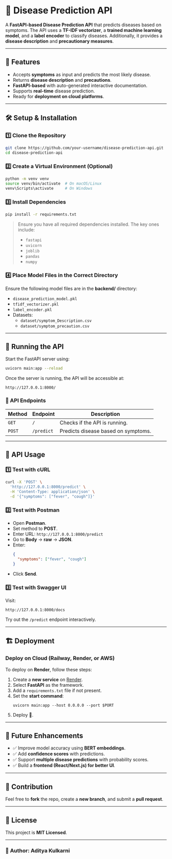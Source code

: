 # 🏥 Disease Prediction API

A **FastAPI-based Disease Prediction API** that predicts diseases based on symptoms. The API uses a **TF-IDF vectorizer**, a **trained machine learning model**, and a **label encoder** to classify diseases. Additionally, it provides a **disease description** and **precautionary measures**.

---

## 🚀 Features

- Accepts **symptoms** as input and predicts the most likely disease.
- Returns **disease description** and **precautions**.
- **FastAPI-based** with auto-generated interactive documentation.
- Supports **real-time** disease prediction.
- Ready for **deployment on cloud platforms**.

---

## 🛠️ Setup & Installation

### **1️⃣ Clone the Repository**

```bash
git clone https://github.com/your-username/disease-prediction-api.git
cd disease-prediction-api
```

### **2️⃣ Create a Virtual Environment (Optional)**

```bash
python -m venv venv
source venv/bin/activate  # On macOS/Linux
venv\Scripts\activate     # On Windows
```

### **3️⃣ Install Dependencies**

```bash
pip install -r requirements.txt
```

> Ensure you have all required dependencies installed. The key ones include:
>
> - `fastapi`
> - `uvicorn`
> - `joblib`
> - `pandas`
> - `numpy`

### **4️⃣ Place Model Files in the Correct Directory**

Ensure the following model files are in the **backend/** directory:

- `disease_prediction_model.pkl`
- `tfidf_vectorizer.pkl`
- `label_encoder.pkl`
- Datasets:
  - `dataset/symptom_Description.csv`
  - `dataset/symptom_precaution.csv`

---

## 🏃 Running the API

Start the FastAPI server using:

```bash
uvicorn main:app --reload
```

Once the server is running, the API will be accessible at:

```
http://127.0.0.1:8000/
```

### **🔹 API Endpoints**

| Method | Endpoint   | Description                         |
| ------ | ---------- | ----------------------------------- |
| `GET`  | `/`        | Checks if the API is running.       |
| `POST` | `/predict` | Predicts disease based on symptoms. |

---

## 📡 API Usage

### **1️⃣ Test with cURL**

```bash
curl -X 'POST' \
  'http://127.0.0.1:8000/predict' \
  -H 'Content-Type: application/json' \
  -d '{"symptoms": ["fever", "cough"]}'
```

### **2️⃣ Test with Postman**

- Open **Postman**.
- Set method to **POST**.
- Enter URL: `http://127.0.0.1:8000/predict`
- Go to **Body** → **raw** → **JSON**.
- Enter:
  ```json
  {
    "symptoms": ["fever", "cough"]
  }
  ```
- Click **Send**.

### **3️⃣ Test with Swagger UI**

Visit:

```
http://127.0.0.1:8000/docs
```

Try out the `/predict` endpoint interactively.

---

## 🏗️ Deployment

### **Deploy on Cloud (Railway, Render, or AWS)**

To deploy on **Render**, follow these steps:

1. Create a **new service** on [Render](https://render.com).
2. Select **FastAPI** as the framework.
3. Add a `requirements.txt` file if not present.
4. Set the **start command**:
   ```
   uvicorn main:app --host 0.0.0.0 --port $PORT
   ```
5. Deploy 🚀.

---

## 📌 Future Enhancements

- ✅ Improve model accuracy using **BERT embeddings**.
- ✅ Add **confidence scores** with predictions.
- ✅ Support **multiple disease predictions** with probability scores.
- ✅ Build a **frontend (React/Next.js) for better UI**.

---

## 🙌 Contribution

Feel free to **fork** the repo, create a **new branch**, and submit a **pull request**.

---

## 📜 License

This project is **MIT Licensed**.

---

### 🎯 **Author**: Aditya Kulkarni



